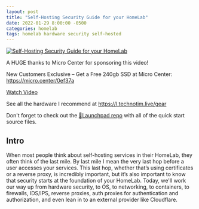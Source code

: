 ```yaml
---
layout: post
title: "Self-Hosting Security Guide for your HomeLab"
date: 2022-01-29 8:00:00 -0500
categories: homelab
tags: homelab hardware security self-hosted
---
```


[![Self-Hosting Security Guide for your HomeLab](https://img.youtube.com/vi/Cs8yOmTJNYQ/0.jpg)](https://www.youtube.com/watch?v=Cs8yOmTJNYQ "Self-Hosting Security Guide for your HomeLab")

A HUGE thanks to Micro Center for sponsoring this video!

New Customers Exclusive – Get a Free 240gb SSD at Micro Center: <https://micro.center/0ef37a>

[Watch Video](https://www.youtube.com/watch?v=Cs8yOmTJNYQ)

See all the hardware I recommend at <https://l.technotim.live/gear>

Don't forget to check out the [🚀Launchpad repo](https://l.technotim.live/quick-start) with all of the quick start source files.

## Intro

When most people think about self-hosting services in their HomeLab, they often think of the last mile. By last mile I mean the very last hop before a user accesses your services.   This last hop, whether that’s using certificates or a reverse proxy, is incredibly important, but it’s also important to know that security starts at the foundation of your HomeLab.  Today, we'll work our way up from hardware security, to OS, to networking, to containers, to firewalls, IDS/IPS, reverse proxies, auth proxies for authentication and authorization, and even lean in to an external provider like Cloudflare.
